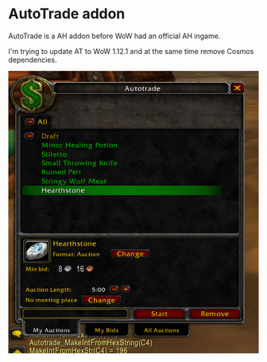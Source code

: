 # AutoTrade addon

AutoTrade is a AH addon before WoW had an official AH ingame.

I'm trying to update AT to WoW 1.12.1 and at the same time remove Cosmos dependencies.

![screen1](https://raw.githubusercontent.com/diff3/AutoTrade/master/autotrade.png)
